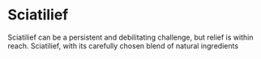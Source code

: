# Sciatilief
Sciatilief can be a persistent and debilitating challenge, but relief is within reach. Sciatilief, with its carefully chosen blend of natural ingredients
